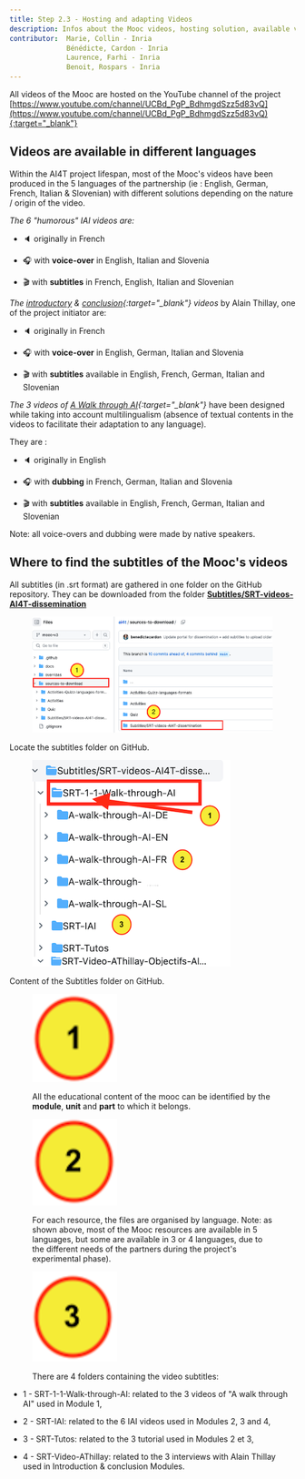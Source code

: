 ```yaml
---
title: Step 2.3 - Hosting and adapting Videos
description: Infos about the Mooc videos, hosting solution, available versions.
contributor:  Marie, Collin - Inria
              Bénédicte, Cardon - Inria
              Laurence, Farhi - Inria
              Benoit, Rospars - Inria
---
```


All videos of the Mooc are hosted on the YouTube channel of the project [https://www.youtube.com/channel/UCBd_PgP_BdhmgdSzz5d83vQ](https://www.youtube.com/channel/UCBd_PgP_BdhmgdSzz5d83vQ){:target="_blank"}

## Videos are available in different languages

Within the AI4T project lifespan, most of the Mooc's videos have been produced in the 5 languages of the partnership (ie : English, German, French, Italian & Slovenian) with different solutions depending on the nature / origin of the video.

*The 6 "humorous" IAI videos are:*

-   🔈 originally in French

-   🎧 with **voice-over** in English, Italian and Slovenia

-   🎬 with **subtitles** in French, English, Italian and Slovenian

*The [introductory](https://inrialearninglab.GitHub.io/ai4t//1-Mooc/general-presentation/0-1-what-does-this-training-offer-us/0-1-1v-why-this-training.html) & [conclusion](https://inrialearninglab.GitHub.io/ai4t//1-Mooc/to-conclude/7-0-1v-ethical-use-of-artificial-intelligence-in-education.html){:target="_blank"} videos* by Alain Thillay, one of the project initiator are:

  -   🔈 originally in French

  -   🎧 with **voice-over** in English, German, Italian and Slovenia

  -   🎬 with **subtitles** available in English, French, German, Italian and Slovenian

  *The 3 videos of [A Walk through AI](https://inrialearninglab.GitHub.io/ai4t//1-Mooc/module-1-using-AI-and-Education/1-1-are-teachers-really-concerned-by-Artificial-Intelligence/1-1-1-the-learning-process-in-education.html){:target="_blank"}* have been designed while taking into account multilingualism (absence of textual contents in the videos to facilitate their adaptation to any language).

They are :

  -   🔈 originally in English

  -   🎧 with **dubbing** in French, German, Italian and Slovenia

  -   🎬 with **subtitles** available in English, French, German, Italian and Slovenian

Note: all voice-overs and dubbing were made by native speakers.

## Where to find the subtitles of the Mooc's videos

All subtitles (in .srt format) are gathered in one folder on the GitHub repository. They can be downloaded from the folder [**Subtitles/SRT-videos-AI4T-dissemination**](https://GitHub.com/inrialearninglab/ai4t/tree/mooc-v3/sources-to-download/Subtitles/SRT-videos-AI4T-dissemination)

<figure class="image-frame">
    <img src="Images/3.2-access-to-videos-subtitles-on-GitHub-in-srt-format.png" alt="Locate the subtitles folder on GitHub.">
</figure>
<figcaption>Locate the subtitles folder on GitHub.</figcaption>

<figure class="image-frame">
  <img src="Images/3.2-organisation-of-files-by-language-in-subtitles-folder-on-github.png" alt="Contents of the Subtitles folder on GitHub.">
</figure>
<figcaption>Content of the Subtitles folder on GitHub.</figcaption>

<figure class="inline-image">
    <img src="Images/3.2-icone-note-1.png" alt="Visual note 1">
    <p>All the educational content of the mooc can be identified by the <b>module</b>, <b>unit</b> and <b>part</b> to which it belongs.</p>
</figure>


<figure class="inline-image">
    <img src="Images/3.2-icone-note-2.png" alt="Visual note 2">
    <p>For each resource, the files are organised by language. Note: as shown above, most of the Mooc resources are available in 5 languages, but some are available in 3 or 4 languages, due to the different needs of the partners during the project's experimental phase).</p>
</figure>


<figure class="inline-image">
    <img src="Images/3.2-icone-note-3.png" alt="Visual note 3">
    <p>There are 4 folders containing the video subtitles:</p>
</figure>

- 1 - SRT-1-1-Walk-through-AI: related to the 3 videos of "A walk through AI" used in Module 1,

- 2 - SRT-IAI: related to the 6 IAI videos used in Modules 2, 3 and 4,

- 3 - SRT-Tutos: related to the 3 tutorial used in Modules 2 et 3,

- 4 - SRT-Video-AThillay: related to the 3 interviews with Alain Thillay used in Introduction & conclusion Modules.
